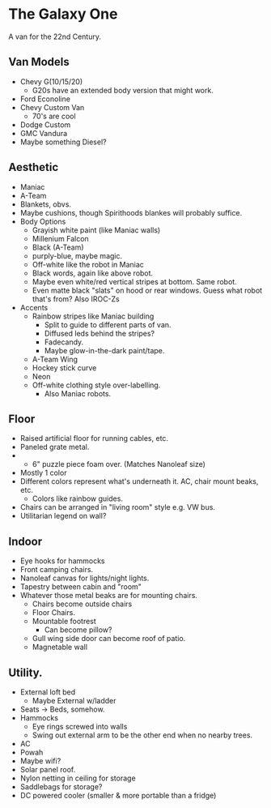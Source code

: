 # The Galaxy One

A van for the 22nd Century.

## Van Models
 * Chevy G(10/15/20)
   * G20s have an extended body version that might work.
 * Ford Econoline
 * Chevy Custom Van
   * 70's are cool
 * Dodge Custom
 * GMC Vandura
 * Maybe something Diesel?

## Aesthetic
 * Maniac
 * A-Team
 * Blankets, obvs.
 * Maybe cushions, though Spirithoods blankes will probably suffice.
 * Body Options
   * Grayish white paint (like Maniac walls)
   * Millenium Falcon
   * Black (A-Team)
   * purply-blue, maybe magic.
   * Off-white like the robot in Maniac
   * Black words, again like above robot.
   * Maybe even white/red vertical stripes at bottom. Same robot.
   * Even matte black "slats" on hood or rear windows. Guess what robot that's from? Also IROC-Zs
 * Accents
   * Rainbow stripes like Maniac building
     * Split to guide to different parts of van.
     * Diffused leds behind the stripes?
     * Fadecandy.
     * Maybe glow-in-the-dark paint/tape.
   * A-Team Wing
   * Hockey stick curve
   * Neon
   * Off-white clothing style over-labelling.
     * Also Maniac robots.

## Floor
  * Raised artificial floor for running cables, etc.
  * Paneled grate metal.
  * * 6" puzzle piece foam over. (Matches Nanoleaf size)
  * Mostly 1 color
  * Different colors represent what's underneath it. AC, chair mount beaks, etc.
    * Colors like rainbow guides.
  * Chairs can be arranged in "living room" style e.g. VW bus.
  * Utilitarian legend on wall?  

## Indoor
* Eye hooks for hammocks  
* Front camping chairs.
* Nanoleaf canvas for lights/night lights.
* Tapestry between cabin and "room"
* Whatever those metal beaks are for mounting chairs.
  * Chairs become outside chairs
  * Floor Chairs.
  * Mountable footrest
    * Can become pillow?  
  * Gull wing side door can become roof of patio.
  * Magnetable wall

## Utility.
  * External loft bed
    * Maybe External w/ladder
  * Seats -> Beds, somehow.
  * Hammocks
    * Eye rings screwed into walls   
    * Swing out external arm to be the other end when no nearby trees.
  * AC
  * Powah
  * Maybe wifi?
  * Solar panel roof.
  * Nylon netting in ceiling for storage
  * Saddlebags for storage?
  * DC powered cooler (smaller & more portable than a fridge)
